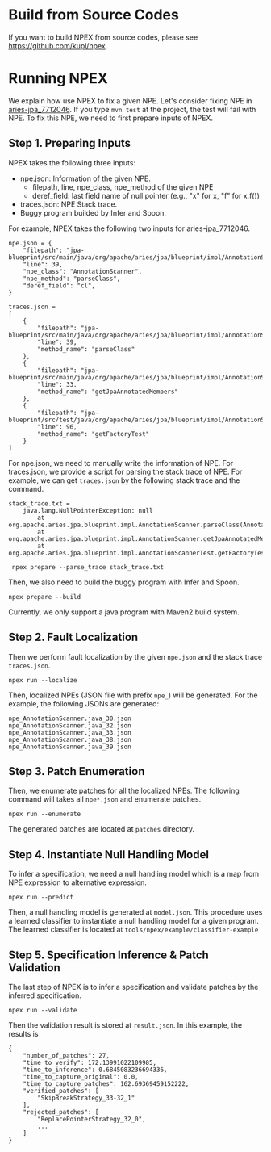 # Build from Source Codes
If you want to build NPEX from source codes, please see https://github.com/kupl/npex.

# Running NPEX
We explain how use NPEX to fix a given NPE.
Let's consider fixing NPE in [aries-jpa_7712046](benchmarks/Ours/aries-jpa_7712046).
If you type ```mvn test``` at the project, the test will fail with NPE.
To fix this NPE, we need to first prepare inputs of NPEX.

## Step 1. Preparing Inputs
NPEX takes the following three inputs:
* npe.json: Information of the given NPE.
  * filepath, line, npe_class, npe_method of the given NPE
  * deref_field: last field name of null pointer (e.g., "x" for x, "f" for x.f())
* traces.json: NPE Stack trace.
* Buggy program builded by Infer and Spoon.

For example, NPEX takes the following two inputs for aries-jpa_7712046.
```
npe.json = {
    "filepath": "jpa-blueprint/src/main/java/org/apache/aries/jpa/blueprint/impl/AnnotationScanner.java",
    "line": 39,
    "npe_class": "AnnotationScanner",
    "npe_method": "parseClass",
    "deref_field": "cl",
}
```
```
traces.json =
[
    {
        "filepath": "jpa-blueprint/src/main/java/org/apache/aries/jpa/blueprint/impl/AnnotationScanner.java",
        "line": 39,
        "method_name": "parseClass"
    },
    {
        "filepath": "jpa-blueprint/src/main/java/org/apache/aries/jpa/blueprint/impl/AnnotationScanner.java",
        "line": 33,
        "method_name": "getJpaAnnotatedMembers"
    },
    {
        "filepath": "jpa-blueprint/src/test/java/org/apache/aries/jpa/blueprint/impl/AnnotationScannerTest.java",
        "line": 96,
        "method_name": "getFactoryTest"
    }
]
```
For npe.json, we need to manually write the information of NPE. For traces.json, we provide a script for parsing the 
stack trace of NPE. For example, we can get ```traces.json``` by the following stack trace and the command.
```
stack_trace.txt = 
	java.lang.NullPointerException: null
        at org.apache.aries.jpa.blueprint.impl.AnnotationScanner.parseClass(AnnotationScanner.java:39)
        at org.apache.aries.jpa.blueprint.impl.AnnotationScanner.getJpaAnnotatedMembers(AnnotationScanner.java:33)
        at org.apache.aries.jpa.blueprint.impl.AnnotationScannerTest.getFactoryTest(AnnotationScannerTest.java:96)
```
``` npex prepare --parse_trace stack_trace.txt```

Then, we also need to build the buggy program with Infer and Spoon.
```
npex prepare --build
```
Currently, we only support a java program with Maven2 build system.

## Step 2. Fault Localization
Then we perform fault localization by the given ```npe.json``` and the stack trace ```traces.json```.
```
npex run --localize
```
Then, localized NPEs (JSON file with prefix `npe_`) will be generated. 
For the example, the following JSONs are generated:
```
npe_AnnotationScanner.java_30.json
npe_AnnotationScanner.java_32.json 
npe_AnnotationScanner.java_33.json 
npe_AnnotationScanner.java_38.json 
npe_AnnotationScanner.java_39.json
```

## Step 3. Patch Enumeration
Then, we enumerate patches for all the localized NPEs. The following command will takes all `npe*.json` and enumerate patches.
```
npex run --enumerate
```
The generated patches are located at ```patches``` directory.


## Step 4. Instantiate Null Handling Model
To infer a specification, we need a null handling model which is a map from NPE expression to alternative expression. 
```
npex run --predict
```
Then, a null handling model is generated at ```model.json```.
This procedure uses a learned classifier to instantiate a null handling model for a given program.
The learned classifier is located at ```tools/npex/example/classifier-example```

## Step 5. Specification Inference & Patch Validation
The last step of NPEX is to infer a specification and validate patches by the inferred specification.
```
npex run --validate
```
Then the validation result is stored at ```result.json```.
In this example, the results is
```
{
    "number_of_patches": 27,
    "time_to_verify": 172.13991022109985,
    "time_to_inference": 0.6845083236694336,
    "time_to_capture_original": 0.0,
    "time_to_capture_patches": 162.69369459152222,
    "verified_patches": [
        "SkipBreakStrategy_33-32_1"
    ],
    "rejected_patches": [
        "ReplacePointerStrategy_32_0",
        ...
    ]
}
```

